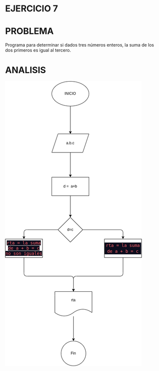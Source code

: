 # EJERCICIO 7

# PROBLEMA
Programa para determinar si dados tres números enteros, la suma de los
dos primeros es igual al tercero.


# ANALISIS
![](diagrama.png)